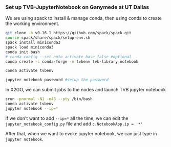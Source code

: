 
### Set up TVB-JupyterNotebook on Ganymede at UT Dallas

We are using spack to install & manage conda, then using conda to create the working environment.
```bash
git clone -b v0.16.1 https://github.com/spack/spack.git
source spack/share/spack/setup-env.sh
spack install miniconda3
spack load miniconda3
conda init bash
# conda config --set auto_activate_base false #optional
conda create -c conda-forge -n tvbenv tvb-library notebook

conda activate tvbenv

jupyter notebook password #setup the password
```

In X2GO, we can submit jobs to the nodes and launch TVB jupyter notebook
```bash
srun -pnormal -N1 -n48 --pty /bin/bash
conda activate tvbenv
jupyter notebook --ip=*

```

If we don't want to add `--ip=*` all the time, we can edit the `jupyter_notebook_config.py` file and add `c.NotebookApp.ip = '*'`

After that, when we want to evoke jupyter notebook, we can just type in `jupyter notebook`.


